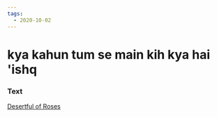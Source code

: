 ```yaml
---
tags:
  - 2020-10-02
---
```

# kya kahun tum se main kih kya hai 'ishq

### Text
[Desertful of Roses](http://www.columbia.edu/itc/mealac/pritchett/00garden/08c/0837/index_0837.html)

